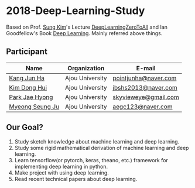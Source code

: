 # 2018-Deep-Learning-Study

Based on Prof. [Sung Kim](https://github.com/hunkim)'s Lecture [DeepLearningZeroToAll](https://github.com/hunkim/DeepLearningZeroToAll) and Ian Goodfellow's Book [Deep Learning](http://www.deeplearningbook.org).
Mainly referred above things.

## Participant

Name | Organization | E-mail
------ | ---------------- | ----------------
[Kang Jun Ha](https://github.com/kangjunha) | Ajou University | pointjunha@naver.com
[Kim Dong Hui](https://github.com/rookie0806) | Ajou University | jbshs2013@naver.com
[Park Jae Hyong](https://github.com/namingsense) | Ajou University | skyvieweye@gmail.com
[Myeong Seung Ju](https://github.com/4lvita) | Ajou University | aegc123@naver.com

## Our Goal?

1. Study sketch knowledge about machine learning and deep learning.
2. Study some rigid mathematical derivation of machine learning and deep learning.
3. Learn tensorflow(or pytorch, keras, theano, etc.) framework for implementing deep learning in python.
4. Make project with using deep learning.
5. Read recent technical papers about deep learning.
